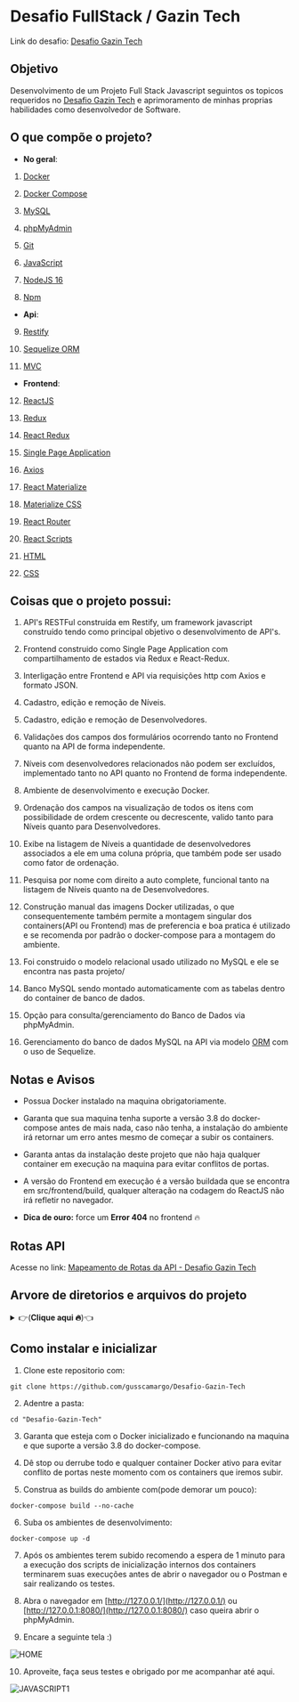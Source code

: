 
  

[Desafio Gazin Tech]:https://github.com/gazin-tech/Desafio-FullStack

  

  

# Desafio FullStack / Gazin Tech

  

  

Link do desafio: [Desafio Gazin Tech]

  

  

## Objetivo

  

  

Desenvolvimento de um Projeto Full Stack Javascript seguintos os topicos requeridos no [Desafio Gazin Tech] e aprimoramento de minhas proprias habilidades como desenvolvedor de Software.

  

  

## O que compõe o projeto?

  

- **No geral**:

  

1. [Docker](https://www.docker.com/)

  

2. [Docker Compose](https://docs.docker.com/compose/)

  

3. [MySQL](https://www.mysql.com/)

  

4. [phpMyAdmin](https://www.phpmyadmin.net/)

  

5. [Git](https://git-scm.com/)

6. [JavaScript](https://developer.mozilla.org/pt-BR/docs/Web/JavaScript)

  

7. [NodeJS 16](https://nodejs.org/en/)

  

8. [Npm](https://www.npmjs.com/)

  

  

- **Api**:

  

  

9. [Restify](http://restify.com/)

  

10. [Sequelize ORM](https://sequelize.org/v6/)

  

11. [MVC](https://www.devmedia.com.br/introducao-ao-padrao-mvc/29308)

  

  

- **Frontend**:

  

12. [ReactJS](https://pt-br.reactjs.org/)

  

13. [Redux](https://redux.js.org/)

  

14. [React Redux](https://react-redux.js.org/)

  

15. [Single Page Application](https://www.devmedia.com.br/ja-ouviu-falar-em-single-page-applications/39009)

  

16. [Axios](https://www.npmjs.com/package/axios)

  

17. [React Materialize](http://react-materialize.github.io/react-materialize/?path=/story/react-materialize--welcome)

  

18. [Materialize CSS](https://materializecss.com/)

  

19. [React Router](https://reactrouter.com/docs/en/v6/getting-started/overview)

  

20. [React Scripts](https://create-react-app.dev/)

21. [HTML](https://developer.mozilla.org/pt-BR/docs/Web/HTML)

22. [CSS](https://developer.mozilla.org/pt-BR/docs/Web/CSS)

  

  

## Coisas que o projeto possui:

  

  

1. API's RESTFul construída em Restify, um framework javascript construído tendo como principal objetivo o desenvolvimento de API's.

  

2. Frontend construido como Single Page Application com compartilhamento de estados via Redux e React-Redux.

  

3. Interligação entre Frontend e API via requisições http com Axios e formato JSON.

  

4. Cadastro, edição e remoção de Níveis.

  

5. Cadastro, edição e remoção de Desenvolvedores.

  

6. Validações dos campos dos formulários ocorrendo tanto no Frontend quanto na API de forma independente.

  

7. Níveis com desenvolvedores relacionados não podem ser excluídos, implementado tanto no API quanto no Frontend de forma independente.

  

8. Ambiente de desenvolvimento e execução Docker.

  

9. Ordenação dos campos na visualização de todos os itens com possibilidade de ordem crescente ou decrescente, valido tanto para Níveis quanto para Desenvolvedores.

  

10. Exibe na listagem de Níveis a quantidade de desenvolvedores associados a ele em uma coluna própria, que também pode ser usado como fator de ordenação.

  

11. Pesquisa por nome com direito a auto complete, funcional tanto na listagem de Níveis quanto na de Desenvolvedores.

  

12. Construção manual das imagens Docker utilizadas, o que consequentemente também permite a montagem singular dos containers(API ou Frontend) mas de preferencia e boa pratica é utilizado e se recomenda por padrão o docker-compose para a montagem do ambiente.

  

13. Foi construido o modelo relacional usado utilizado no MySQL e ele se encontra nas pasta projeto/

  

14. Banco MySQL sendo montado automaticamente com as tabelas dentro do container de banco de dados.

  

15. Opção para consulta/gerenciamento do Banco de Dados via phpMyAdmin.

  

16. Gerenciamento do banco de dados MySQL na API via modelo [ORM](https://www.devmedia.com.br/tecnicas-de-mapeamento-objeto-relacional-revista-sql-magazine-40/6980) com o uso de Sequelize.

  

  

## Notas e Avisos

  

- Possua Docker instalado na maquina obrigatoriamente.

  

- Garanta que sua maquina tenha suporte a versão 3.8 do docker-compose antes de mais nada, caso não tenha, a instalação do ambiente irá retornar um erro antes mesmo de começar a subir os containers.

  

- Garanta antas da instalação deste projeto que não haja qualquer container em execução na maquina para evitar conflitos de portas.

  

- A versão do Frontend em execução é a versão buildada que se encontra em src/frontend/build, qualquer alteração na codagem do ReactJS não irá refletir no navegador.

  

- **Dica de ouro:** force um **Error 404** no frontend 🔥

  

## Rotas API

  

  

Acesse no link: [Mapeamento de Rotas da API - Desafio Gazin Tech](https://documenter.getpostman.com/view/2302068/UVRHj3g7)


## Arvore de diretorios e arquivos do projeto
<details>
  <summary>👉(<strong>Clique aqui 🔥</strong>)👈</summary>

```
├── README.md
├── builds
│   ├── nodejs_api.Dockerfile
│   └── nodejs_frontend.Dockerfile
├── desafio
│   └── README.md
├── docker-compose.yml
├── projeto
│   ├── Modelo Relacional.mwb
│   └── Modelo Relacional.mwb.bak
├── sql
│   └── dump.sql
└── src
    ├── api
    │   ├── app.js
    │   ├── config
    │   │   └── connectionBD.js
    │   ├── controllers
    │   │   ├── desenvolvedorController.js
    │   │   └── nivelController.js
    │   ├── middleware
    │   │   └── cors.js
    │   ├── models
    │   │   ├── desenvolvedor.js
    │   │   └── nivel.js
    │   ├── package.json
    │   └── routes
    │       ├── desenvolvedor.js
    │       └── nivel.js
    └── frontend
        ├── README.md
        ├── build
        │   ├── asset-manifest.json
        │   ├── css
        │   │   └── materialize.min.css
        │   ├── index.html
        │   ├── manifest.json
        │   ├── robots.txt
        │   └── static
        │       ├── css
        │       │   ├── main.311a51d9.css
        │       │   └── main.311a51d9.css.map
        │       └── js
        │           ├── 787.774729bc.chunk.js
        │           ├── 787.774729bc.chunk.js.map
        │           ├── main.0a926070.js
        │           ├── main.0a926070.js.LICENSE.txt
        │           └── main.0a926070.js.map
        ├── package-lock.json
        ├── package.json
        ├── public
        │   ├── css
        │   │   └── materialize.min.css
        │   ├── index.html
        │   ├── manifest.json
        │   └── robots.txt
        └── src
            ├── App.jsx
            ├── bd.js
            ├── components
            │   ├── Acoes.jsx
            │   ├── AddButton.jsx
            │   ├── Content.jsx
            │   ├── Desenvolvedor
            │   │   ├── DesenvolvedorForm.jsx
            │   │   └── DesenvolvedorRowTable.jsx
            │   ├── Head.jsx
            │   ├── Header
            │   │   ├── Header.jsx
            │   │   ├── Navbar.jsx
            │   │   └── index.jsx
            │   ├── Nivel
            │   │   ├── NivelForm.jsx
            │   │   └── NivelRowTable.jsx
            │   └── Table
            │       ├── Head.jsx
            │       ├── Table.jsx
            │       └── index.jsx
            ├── index.js
            ├── pages
            │   ├── Desenvolvedor
            │   │   ├── DesenvolvedorCreate.jsx
            │   │   ├── DesenvolvedorPage.jsx
            │   │   └── index.jsx
            │   ├── Error
            │   │   ├── NotFound404Page.css
            │   │   └── NotFound404Page.jsx
            │   ├── Home.jsx
            │   └── Nivel
            │       ├── NivelCreate.jsx
            │       ├── NivelPage.jsx
            │       └── index.jsx
            ├── reportWebVitals.js
            ├── services
            │   ├── bd
            │   │   ├── desenvolvedorService.js
            │   │   └── nivelService.js
            │   └── tools
            │       ├── convertFormatTime.js
            │       ├── ordenacaoByItem.js
            │       ├── searchByString.js
            │       └── toastError.js
            └── store
                ├── features
                │   ├── desenvolvedor
                │   │   ├── delete.js
                │   │   ├── fetchById.js
                │   │   ├── index.js
                │   │   ├── post.js
                │   │   └── put.js
                │   ├── desenvolvedores
                │   │   ├── fetchAllDevs.js
                │   │   └── index.js
                │   ├── links
                │   │   └── index.js
                │   ├── niveis
                │   │   ├── fetchAllNiveis.js
                │   │   └── index.js
                │   └── nivel
                │       ├── delete.js
                │       ├── fetchById.js
                │       ├── index.js
                │       ├── post.js
                │       └── put.js
                └── store.js
```

</details>

  

  

## Como instalar e inicializar

  

  

1. Clone este repositorio com:

  

```git clone https://github.com/gusscamargo/Desafio-Gazin-Tech```

  

2. Adentre a pasta:

  

```cd "Desafio-Gazin-Tech"```

  

3. Garanta que esteja com o Docker inicializado e funcionando na maquina e que suporte a versão 3.8 do docker-compose.

  

4. Dê stop ou derrube todo e qualquer container Docker ativo para evitar conflito de portas neste momento com os containers que iremos subir.

  

5. Construa as builds do ambiente com(pode demorar um pouco):

  

```docker-compose build --no-cache```

  

6. Suba os ambientes de desenvolvimento:

  

```docker-compose up -d```

  

7. Após os ambientes terem subido recomendo a espera de 1 minuto para a execução dos scripts de inicialização internos dos containers terminarem suas execuções antes de abrir o navegador ou o Postman e sair realizando os testes.

  

8. Abra o navegador em [http://127.0.0.1/](http://127.0.0.1/) ou [http://127.0.0.1:8080/](http://127.0.0.1:8080/) caso queira abrir o phpMyAdmin.

  

9. Encare a seguinte tela :)

  

![HOME](https://i.imgur.com/6rOqAB8.png)

  

10. Aproveite, faça seus testes e obrigado por me acompanhar até aqui.

  

  

![JAVASCRIPT1](https://www.freecodecamp.org/news/content/images/2019/07/this-is-javascript.jpeg)
